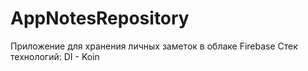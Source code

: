 # AppNotesRepository
Приложение для хранения личных заметок в облаке Firebase
Стек технологий:
DI - Koin
